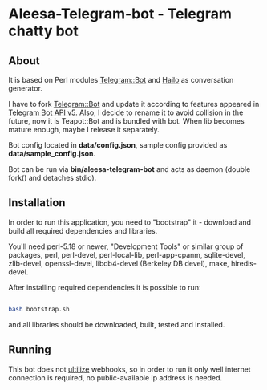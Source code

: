 # Aleesa-Telegram-bot - Telegram chatty bot

## About

It is based on Perl modules [Telegram::Bot][1] and [Hailo][2] as conversation
generator.

I have to fork [Telegram::Bot][1] and update it according to features appeared
in [Telegram Bot API v5][3]. Also, I decide to rename it to avoid collision in
the future, now it is Teapot::Bot and is bundled with bot. When lib becomes
mature enough, maybe I release it separately.

Bot config located in **data/config.json**, sample config provided as
**data/sample_config.json**.

Bot can be run via **bin/aleesa-telegram-bot** and acts as daemon (double
fork() and detaches stdio).

## Installation

In order to run this application, you need to "bootstrap" it - download and
build all required dependencies and libraries.

You'll need perl-5.18 or newer, "Development Tools" or similar group of
packages, perl, perl-devel, perl-local-lib, perl-app-cpanm, sqlite-devel,
zlib-devel, openssl-devel, libdb4-devel (Berkeley DB devel), make,
hiredis-devel.

After installing required dependencies it is possible to run:

```bash

bash bootstrap.sh

```

and all libraries should be downloaded, built, tested and installed.

## Running

This bot does not [ultilize][4] webhooks, so in order to run it only well
internet connection is required, no public-available ip address is needed.


[1]: https://metacpan.org/pod/Telegram::Bot
[2]: https://metacpan.org/pod/Hailo
[3]: https://core.telegram.org/bots/api
[4]: https://core.telegram.org/bots/api#getting-updates
